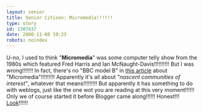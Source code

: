 ```yaml
---
layout: senior
title: Senior Citizen: Micromedia!!!!!!
type: story
id: 1307437
date: 2000-11-08 19:23
robots: noindex
---
```

U-no, I used to think "<b>Micromedia</b>" was some computer telly show from the 1980s which featured Fred Harris and Ian McNaught-Davis!!!!!!!!!! But I was wrong!!!!!!! In fact, there's no "BBC model B" in <a href="http://www.publish.com/features/0011/feature4.html">this article</a> about "Micromedia"!!!!!!!!! Apparently it's all about <i>"nascent communities of interest"</i>, whatever that means!!!!!!!!! But apparently it has something to do with weblogs, just like the one wot you are reading at this very moment!!!!!! Only we of course started it before Blogger came along!!!!!! Honest!!! <a href="http://www.seniordads.fsnet.co.uk/seniordads/features/citizen/v1/1.html">Look</a>!!!!!!